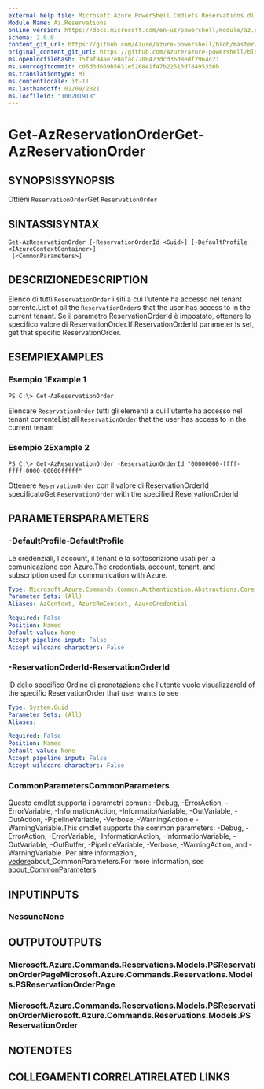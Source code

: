 ```yaml
---
external help file: Microsoft.Azure.PowerShell.Cmdlets.Reservations.dll-Help.xml
Module Name: Az.Reservations
online version: https://docs.microsoft.com/en-us/powershell/module/az.reservations/get-azreservationorder
schema: 2.0.0
content_git_url: https://github.com/Azure/azure-powershell/blob/master/src/Reservations/Reservations/help/Get-AzReservationOrder.md
original_content_git_url: https://github.com/Azure/azure-powershell/blob/master/src/Reservations/Reservations/help/Get-AzReservationOrder.md
ms.openlocfilehash: 15faf94ae7e0afac7200423dcd36d8edf2964c21
ms.sourcegitcommit: c05d3d669b5631e526841f47b22513d78495350b
ms.translationtype: MT
ms.contentlocale: it-IT
ms.lasthandoff: 02/09/2021
ms.locfileid: "100201918"
---
```

# <span data-ttu-id="f0fbc-101">Get-AzReservationOrder</span><span class="sxs-lookup"><span data-stu-id="f0fbc-101">Get-AzReservationOrder</span></span>

## <span data-ttu-id="f0fbc-102">SYNOPSIS</span><span class="sxs-lookup"><span data-stu-id="f0fbc-102">SYNOPSIS</span></span>
<span data-ttu-id="f0fbc-103">Ottieni `ReservationOrder`</span><span class="sxs-lookup"><span data-stu-id="f0fbc-103">Get `ReservationOrder`</span></span>

## <span data-ttu-id="f0fbc-104">SINTASSI</span><span class="sxs-lookup"><span data-stu-id="f0fbc-104">SYNTAX</span></span>

```
Get-AzReservationOrder [-ReservationOrderId <Guid>] [-DefaultProfile <IAzureContextContainer>]
 [<CommonParameters>]
```

## <span data-ttu-id="f0fbc-105">DESCRIZIONE</span><span class="sxs-lookup"><span data-stu-id="f0fbc-105">DESCRIPTION</span></span>
<span data-ttu-id="f0fbc-106">Elenco di tutti `ReservationOrder` i siti a cui l'utente ha accesso nel tenant corrente.</span><span class="sxs-lookup"><span data-stu-id="f0fbc-106">List of all the `ReservationOrder`s that the user has access to in the current tenant.</span></span> <span data-ttu-id="f0fbc-107">Se il parametro ReservationOrderId è impostato, ottenere lo specifico valore di ReservationOrder.</span><span class="sxs-lookup"><span data-stu-id="f0fbc-107">If ReservationOrderId parameter is set, get that specific ReservationOrder.</span></span>

## <span data-ttu-id="f0fbc-108">ESEMPI</span><span class="sxs-lookup"><span data-stu-id="f0fbc-108">EXAMPLES</span></span>

### <span data-ttu-id="f0fbc-109">Esempio 1</span><span class="sxs-lookup"><span data-stu-id="f0fbc-109">Example 1</span></span>
```
PS C:\> Get-AzReservationOrder
```

<span data-ttu-id="f0fbc-110">Elencare `ReservationOrder` tutti gli elementi a cui l'utente ha accesso nel tenant corrente</span><span class="sxs-lookup"><span data-stu-id="f0fbc-110">List all `ReservationOrder` that the user has access to in the current tenant</span></span>

### <span data-ttu-id="f0fbc-111">Esempio 2</span><span class="sxs-lookup"><span data-stu-id="f0fbc-111">Example 2</span></span>
```
PS C:\> Get-AzReservationOrder -ReservationOrderId "00000000-ffff-ffff-0000-00000fffff"
```

<span data-ttu-id="f0fbc-112">Ottenere `ReservationOrder` con il valore di ReservationOrderId specificato</span><span class="sxs-lookup"><span data-stu-id="f0fbc-112">Get `ReservationOrder` with the specified ReservationOrderId</span></span>

## <span data-ttu-id="f0fbc-113">PARAMETERS</span><span class="sxs-lookup"><span data-stu-id="f0fbc-113">PARAMETERS</span></span>

### <span data-ttu-id="f0fbc-114">-DefaultProfile</span><span class="sxs-lookup"><span data-stu-id="f0fbc-114">-DefaultProfile</span></span>
<span data-ttu-id="f0fbc-115">Le credenziali, l'account, il tenant e la sottoscrizione usati per la comunicazione con Azure.</span><span class="sxs-lookup"><span data-stu-id="f0fbc-115">The credentials, account, tenant, and subscription used for communication with Azure.</span></span>

```yaml
Type: Microsoft.Azure.Commands.Common.Authentication.Abstractions.Core.IAzureContextContainer
Parameter Sets: (All)
Aliases: AzContext, AzureRmContext, AzureCredential

Required: False
Position: Named
Default value: None
Accept pipeline input: False
Accept wildcard characters: False
```

### <span data-ttu-id="f0fbc-116">-ReservationOrderId</span><span class="sxs-lookup"><span data-stu-id="f0fbc-116">-ReservationOrderId</span></span>
<span data-ttu-id="f0fbc-117">ID dello specifico Ordine di prenotazione che l'utente vuole visualizzare</span><span class="sxs-lookup"><span data-stu-id="f0fbc-117">Id of the specific ReservationOrder that user wants to see</span></span>

```yaml
Type: System.Guid
Parameter Sets: (All)
Aliases:

Required: False
Position: Named
Default value: None
Accept pipeline input: False
Accept wildcard characters: False
```

### <span data-ttu-id="f0fbc-118">CommonParameters</span><span class="sxs-lookup"><span data-stu-id="f0fbc-118">CommonParameters</span></span>
<span data-ttu-id="f0fbc-119">Questo cmdlet supporta i parametri comuni: -Debug, -ErrorAction, -ErrorVariable, -InformationAction, -InformationVariable, -OutVariable, -OutAction, -PipelineVariable, -Verbose, -WarningAction e -WarningVariable.</span><span class="sxs-lookup"><span data-stu-id="f0fbc-119">This cmdlet supports the common parameters: -Debug, -ErrorAction, -ErrorVariable, -InformationAction, -InformationVariable, -OutVariable, -OutBuffer, -PipelineVariable, -Verbose, -WarningAction, and -WarningVariable.</span></span> <span data-ttu-id="f0fbc-120">Per altre informazioni, [vedere](http://go.microsoft.com/fwlink/?LinkID=113216)about_CommonParameters.</span><span class="sxs-lookup"><span data-stu-id="f0fbc-120">For more information, see [about_CommonParameters](http://go.microsoft.com/fwlink/?LinkID=113216).</span></span>

## <span data-ttu-id="f0fbc-121">INPUT</span><span class="sxs-lookup"><span data-stu-id="f0fbc-121">INPUTS</span></span>

### <span data-ttu-id="f0fbc-122">Nessuno</span><span class="sxs-lookup"><span data-stu-id="f0fbc-122">None</span></span>

## <span data-ttu-id="f0fbc-123">OUTPUT</span><span class="sxs-lookup"><span data-stu-id="f0fbc-123">OUTPUTS</span></span>

### <span data-ttu-id="f0fbc-124">Microsoft.Azure.Commands.Reservations.Models.PSReservationOrderPage</span><span class="sxs-lookup"><span data-stu-id="f0fbc-124">Microsoft.Azure.Commands.Reservations.Models.PSReservationOrderPage</span></span>

### <span data-ttu-id="f0fbc-125">Microsoft.Azure.Commands.Reservations.Models.PSReservationOrder</span><span class="sxs-lookup"><span data-stu-id="f0fbc-125">Microsoft.Azure.Commands.Reservations.Models.PSReservationOrder</span></span>

## <span data-ttu-id="f0fbc-126">NOTE</span><span class="sxs-lookup"><span data-stu-id="f0fbc-126">NOTES</span></span>

## <span data-ttu-id="f0fbc-127">COLLEGAMENTI CORRELATI</span><span class="sxs-lookup"><span data-stu-id="f0fbc-127">RELATED LINKS</span></span>
